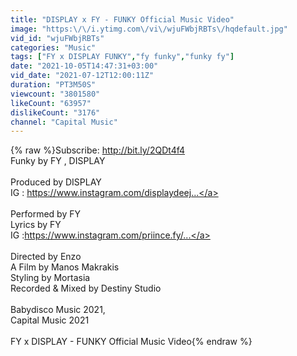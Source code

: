 ```yaml
---
title: "DISPLAY x FY - FUNKY Official Music Video"
image: "https:\/\/i.ytimg.com\/vi\/wjuFWbjRBTs\/hqdefault.jpg"
vid_id: "wjuFWbjRBTs"
categories: "Music"
tags: ["FY x DISPLAY FUNKY","fy funky","funky fy"]
date: "2021-10-05T14:47:31+03:00"
vid_date: "2021-07-12T12:00:11Z"
duration: "PT3M50S"
viewcount: "3801580"
likeCount: "63957"
dislikeCount: "3176"
channel: "Capital Music"
---
```

{% raw %}Subscribe: <a rel="nofollow" target="blank" href="http://bit.ly/2QDt4f4">http://bit.ly/2QDt4f4</a><br />Funky  by FY , DISPLAY<br /><br />Produced by DISPLAY<br />IG : <a rel="nofollow" target="blank" href="https://www.instagram.com/displaydeej...">https://www.instagram.com/displaydeej...</a><br /><br />Performed by FY<br />Lyrics by FY <br />IG :<a rel="nofollow" target="blank" href="https://www.instagram.com/priince.fy/...">https://www.instagram.com/priince.fy/...</a><br /><br />Directed by Enzo<br />A Film by Manos Makrakis<br />Styling by Mortasia<br />Recorded &amp; Mixed by Destiny Studio<br /><br />Babydisco Music 2021, <br />Capital Music 2021<br /><br />FY x DISPLAY - FUNKY Official Music Video{% endraw %}
